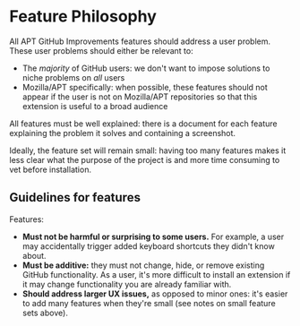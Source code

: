 # Feature Philosophy
All APT GitHub Improvements features should address a user problem. These user problems should either be relevant to:
- The *majority* of GitHub users: we don't want to impose solutions to niche problems on *all* users
-  Mozilla/APT specifically: when possible, these features should not appear if the user is not on Mozilla/APT repositories so that this extension is useful to a broad audience

All features must be well explained: there is a document for each feature explaining the problem it solves and containing a screenshot.

Ideally, the feature set will remain small: having too many features makes it less clear what the purpose of the project is and more time consuming to vet before installation.

## Guidelines for features
Features:
- **Must not be harmful or surprising to some users.** For example, a user may accidentally trigger added keyboard shortcuts they didn't know about.
- **Must be additive:** they must not change, hide, or remove existing GitHub functionality. As a user, it's more difficult to install an extension if it may change functionality you are already familiar with.
- **Should address larger UX issues,** as opposed to minor ones: it's easier to add many features when they're small (see notes on small feature sets above).
